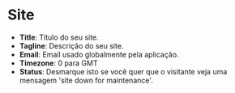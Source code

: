 # Site

* **Title**: Título do seu site.
* **Tagline**: Descrição do seu site.
* **Email**: Email usado globalmente pela aplicação.
* **Timezone**: 0 para GMT
* **Status**: Desmarque isto se você quer que o visitante veja uma mensagem 'site down for maintenance'.